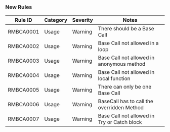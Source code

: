 ### New Rules

| Rule ID   | Category | Severity | Notes                                       |
|-----------|----------|----------|---------------------------------------------|
| RMBCA0001 | Usage    | Warning  | There should be a Base Call                 |
| RMBCA0002 | Usage    | Warning  | Base Call not allowed in a loop             |
| RMBCA0003 | Usage    | Warning  | Base Call not allowed in anonymous method   |
| RMBCA0004 | Usage    | Warning  | Base Call not allowed in local function     |
| RMBCA0005 | Usage    | Warning  | There can only be one Base Call             |
| RMBCA0006 | Usage    | Warning  | BaseCall has to call the overridden Method  |
| RMBCA0007 | Usage    | Warning  | Base Call not allowed in Try or Catch block |